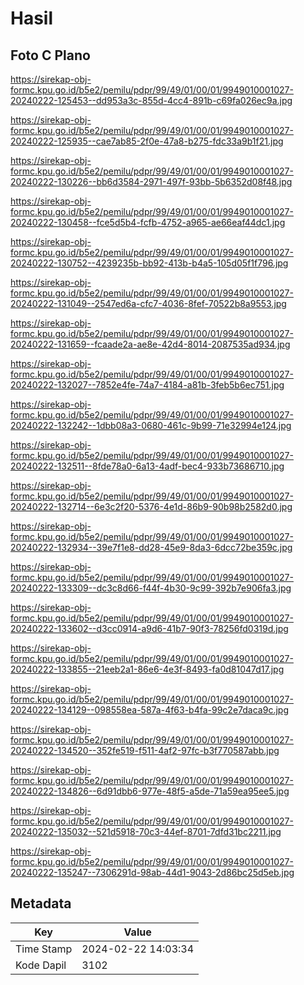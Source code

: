 # Hasil

## Foto C Plano

https://sirekap-obj-formc.kpu.go.id/b5e2/pemilu/pdpr/99/49/01/00/01/9949010001027-20240222-125453--dd953a3c-855d-4cc4-891b-c69fa026ec9a.jpg

https://sirekap-obj-formc.kpu.go.id/b5e2/pemilu/pdpr/99/49/01/00/01/9949010001027-20240222-125935--cae7ab85-2f0e-47a8-b275-fdc33a9b1f21.jpg

https://sirekap-obj-formc.kpu.go.id/b5e2/pemilu/pdpr/99/49/01/00/01/9949010001027-20240222-130226--bb6d3584-2971-497f-93bb-5b6352d08f48.jpg

https://sirekap-obj-formc.kpu.go.id/b5e2/pemilu/pdpr/99/49/01/00/01/9949010001027-20240222-130458--fce5d5b4-fcfb-4752-a965-ae66eaf44dc1.jpg

https://sirekap-obj-formc.kpu.go.id/b5e2/pemilu/pdpr/99/49/01/00/01/9949010001027-20240222-130752--4239235b-bb92-413b-b4a5-105d05f1f796.jpg

https://sirekap-obj-formc.kpu.go.id/b5e2/pemilu/pdpr/99/49/01/00/01/9949010001027-20240222-131049--2547ed6a-cfc7-4036-8fef-70522b8a9553.jpg

https://sirekap-obj-formc.kpu.go.id/b5e2/pemilu/pdpr/99/49/01/00/01/9949010001027-20240222-131659--fcaade2a-ae8e-42d4-8014-2087535ad934.jpg

https://sirekap-obj-formc.kpu.go.id/b5e2/pemilu/pdpr/99/49/01/00/01/9949010001027-20240222-132027--7852e4fe-74a7-4184-a81b-3feb5b6ec751.jpg

https://sirekap-obj-formc.kpu.go.id/b5e2/pemilu/pdpr/99/49/01/00/01/9949010001027-20240222-132242--1dbb08a3-0680-461c-9b99-71e32994e124.jpg

https://sirekap-obj-formc.kpu.go.id/b5e2/pemilu/pdpr/99/49/01/00/01/9949010001027-20240222-132511--8fde78a0-6a13-4adf-bec4-933b73686710.jpg

https://sirekap-obj-formc.kpu.go.id/b5e2/pemilu/pdpr/99/49/01/00/01/9949010001027-20240222-132714--6e3c2f20-5376-4e1d-86b9-90b98b2582d0.jpg

https://sirekap-obj-formc.kpu.go.id/b5e2/pemilu/pdpr/99/49/01/00/01/9949010001027-20240222-132934--39e7f1e8-dd28-45e9-8da3-6dcc72be359c.jpg

https://sirekap-obj-formc.kpu.go.id/b5e2/pemilu/pdpr/99/49/01/00/01/9949010001027-20240222-133309--dc3c8d66-f44f-4b30-9c99-392b7e906fa3.jpg

https://sirekap-obj-formc.kpu.go.id/b5e2/pemilu/pdpr/99/49/01/00/01/9949010001027-20240222-133602--d3cc0914-a9d6-41b7-90f3-78256fd0319d.jpg

https://sirekap-obj-formc.kpu.go.id/b5e2/pemilu/pdpr/99/49/01/00/01/9949010001027-20240222-133855--21eeb2a1-86e6-4e3f-8493-fa0d81047d17.jpg

https://sirekap-obj-formc.kpu.go.id/b5e2/pemilu/pdpr/99/49/01/00/01/9949010001027-20240222-134129--098558ea-587a-4f63-b4fa-99c2e7daca9c.jpg

https://sirekap-obj-formc.kpu.go.id/b5e2/pemilu/pdpr/99/49/01/00/01/9949010001027-20240222-134520--352fe519-f511-4af2-97fc-b3f770587abb.jpg

https://sirekap-obj-formc.kpu.go.id/b5e2/pemilu/pdpr/99/49/01/00/01/9949010001027-20240222-134826--6d91dbb6-977e-48f5-a5de-71a59ea95ee5.jpg

https://sirekap-obj-formc.kpu.go.id/b5e2/pemilu/pdpr/99/49/01/00/01/9949010001027-20240222-135032--521d5918-70c3-44ef-8701-7dfd31bc2211.jpg

https://sirekap-obj-formc.kpu.go.id/b5e2/pemilu/pdpr/99/49/01/00/01/9949010001027-20240222-135247--7306291d-98ab-44d1-9043-2d86bc25d5eb.jpg


## Metadata

| Key        | Value               |
| ---------- | ------------------- |
| Time Stamp | 2024-02-22 14:03:34 |
| Kode Dapil | 3102                |



